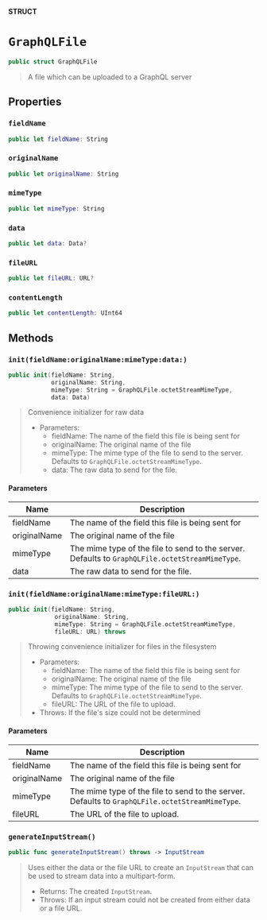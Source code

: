 **STRUCT**

# `GraphQLFile`

```swift
public struct GraphQLFile
```

> A file which can be uploaded to a GraphQL server

## Properties
### `fieldName`

```swift
public let fieldName: String
```

### `originalName`

```swift
public let originalName: String
```

### `mimeType`

```swift
public let mimeType: String
```

### `data`

```swift
public let data: Data?
```

### `fileURL`

```swift
public let fileURL: URL?
```

### `contentLength`

```swift
public let contentLength: UInt64
```

## Methods
### `init(fieldName:originalName:mimeType:data:)`

```swift
public init(fieldName: String,
            originalName: String,
            mimeType: String = GraphQLFile.octetStreamMimeType,
            data: Data)
```

> Convenience initializer for raw data
>
> - Parameters:
>   - fieldName: The name of the field this file is being sent for
>   - originalName: The original name of the file
>   - mimeType: The mime type of the file to send to the server. Defaults to `GraphQLFile.octetStreamMimeType`.
>   - data: The raw data to send for the file.

#### Parameters

| Name | Description |
| ---- | ----------- |
| fieldName | The name of the field this file is being sent for |
| originalName | The original name of the file |
| mimeType | The mime type of the file to send to the server. Defaults to `GraphQLFile.octetStreamMimeType`. |
| data | The raw data to send for the file. |

### `init(fieldName:originalName:mimeType:fileURL:)`

```swift
public init(fieldName: String,
             originalName: String,
             mimeType: String = GraphQLFile.octetStreamMimeType,
             fileURL: URL) throws
```

> Throwing convenience initializer for files in the filesystem
>
> - Parameters:
>   - fieldName: The name of the field this file is being sent for
>   - originalName: The original name of the file
>   - mimeType: The mime type of the file to send to the server. Defaults to `GraphQLFile.octetStreamMimeType`.
>   - fileURL: The URL of the file to upload.
> - Throws: If the file's size could not be determined

#### Parameters

| Name | Description |
| ---- | ----------- |
| fieldName | The name of the field this file is being sent for |
| originalName | The original name of the file |
| mimeType | The mime type of the file to send to the server. Defaults to `GraphQLFile.octetStreamMimeType`. |
| fileURL | The URL of the file to upload. |

### `generateInputStream()`

```swift
public func generateInputStream() throws -> InputStream
```

> Uses either the data or the file URL to create an
> `InputStream` that can be used to stream data into
> a multipart-form.
>
> - Returns: The created `InputStream`.
> - Throws: If an input stream could not be created from either data or a file URL.
